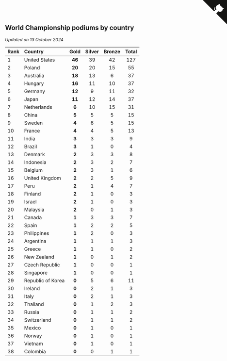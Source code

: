 ## World Championship podiums by country

*Updated on 13 October 2024*

| Rank | Country | Gold | Silver | Bronze | Total |
| :--- | :--- | :--: | :--: | :--: | :--: |
| 1 | United States | **46** | 39 | 42 | 127 |
| 2 | Poland | **20** | 20 | 15 | 55 |
| 3 | Australia | **18** | 13 | 6 | 37 |
| 4 | Hungary | **16** | 11 | 10 | 37 |
| 5 | Germany | **12** | 9 | 11 | 32 |
| 6 | Japan | **11** | 12 | 14 | 37 |
| 7 | Netherlands | **6** | 10 | 15 | 31 |
| 8 | China | **5** | 5 | 5 | 15 |
| 9 | Sweden | **4** | 6 | 5 | 15 |
| 10 | France | **4** | 4 | 5 | 13 |
| 11 | India | **3** | 3 | 3 | 9 |
| 12 | Brazil | **3** | 1 | 0 | 4 |
| 13 | Denmark | **2** | 3 | 3 | 8 |
| 14 | Indonesia | **2** | 3 | 2 | 7 |
| 15 | Belgium | **2** | 3 | 1 | 6 |
| 16 | United Kingdom | **2** | 2 | 5 | 9 |
| 17 | Peru | **2** | 1 | 4 | 7 |
| 18 | Finland | **2** | 1 | 0 | 3 |
| 19 | Israel | **2** | 1 | 0 | 3 |
| 20 | Malaysia | **2** | 0 | 1 | 3 |
| 21 | Canada | **1** | 3 | 3 | 7 |
| 22 | Spain | **1** | 2 | 2 | 5 |
| 23 | Philippines | **1** | 2 | 0 | 3 |
| 24 | Argentina | **1** | 1 | 1 | 3 |
| 25 | Greece | **1** | 1 | 0 | 2 |
| 26 | New Zealand | **1** | 0 | 1 | 2 |
| 27 | Czech Republic | **1** | 0 | 0 | 1 |
| 28 | Singapore | **1** | 0 | 0 | 1 |
| 29 | Republic of Korea | **0** | 5 | 6 | 11 |
| 30 | Ireland | **0** | 2 | 1 | 3 |
| 31 | Italy | **0** | 2 | 1 | 3 |
| 32 | Thailand | **0** | 1 | 2 | 3 |
| 33 | Russia | **0** | 1 | 1 | 2 |
| 34 | Switzerland | **0** | 1 | 1 | 2 |
| 35 | Mexico | **0** | 1 | 0 | 1 |
| 36 | Norway | **0** | 1 | 0 | 1 |
| 37 | Vietnam | **0** | 1 | 0 | 1 |
| 38 | Colombia | **0** | 0 | 1 | 1 |


<a href="https://github.com/JustinTimeCuber/wca_statistics" class="github-corner" aria-label="View source on Github"><svg width="80" height="80" viewBox="0 0 250 250" style="fill:#151513; color:#fff; position: absolute; top: 0; border: 0; right: 0;" aria-hidden="true"><path d="M0,0 L115,115 L130,115 L142,142 L250,250 L250,0 Z"></path><path d="M128.3,109.0 C113.8,99.7 119.0,89.6 119.0,89.6 C122.0,82.7 120.5,78.6 120.5,78.6 C119.2,72.0 123.4,76.3 123.4,76.3 C127.3,80.9 125.5,87.3 125.5,87.3 C122.9,97.6 130.6,101.9 134.4,103.2" fill="currentColor" style="transform-origin: 130px 106px;" class="octo-arm"></path><path d="M115.0,115.0 C114.9,115.1 118.7,116.5 119.8,115.4 L133.7,101.6 C136.9,99.2 139.9,98.4 142.2,98.6 C133.8,88.0 127.5,74.4 143.8,58.0 C148.5,53.4 154.0,51.2 159.7,51.0 C160.3,49.4 163.2,43.6 171.4,40.1 C171.4,40.1 176.1,42.5 178.8,56.2 C183.1,58.6 187.2,61.8 190.9,65.4 C194.5,69.0 197.7,73.2 200.1,77.6 C213.8,80.2 216.3,84.9 216.3,84.9 C212.7,93.1 206.9,96.0 205.4,96.6 C205.1,102.4 203.0,107.8 198.3,112.5 C181.9,128.9 168.3,122.5 157.7,114.1 C157.9,116.9 156.7,120.9 152.7,124.9 L141.0,136.5 C139.8,137.7 141.6,141.9 141.8,141.8 Z" fill="currentColor" class="octo-body"></path></svg></a><style>.github-corner:hover .octo-arm{animation:octocat-wave 560ms ease-in-out}@keyframes octocat-wave{0%,100%{transform:rotate(0)}20%,60%{transform:rotate(-25deg)}40%,80%{transform:rotate(10deg)}}@media (max-width:500px){.github-corner:hover .octo-arm{animation:none}.github-corner .octo-arm{animation:octocat-wave 560ms ease-in-out}}</style>

